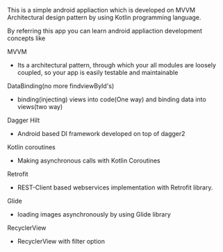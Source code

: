 This is a simple android appliaction which is developed on MVVM Architectural design pattern by using Kotlin programming language.

By referring this app you can learn android appliaction development concepts like

MVVM
 - Its a architectural pattern, through which your all modules are loosely coupled, so your app is easily testable and maintainable
 
DataBinding(no more findviewById's)
 - binding(injecting) views into code(One way) and binding data into views(two way)

Dagger Hilt
 - Android based DI framework developed on top of dagger2

Kotlin coroutines
- Making asynchronous calls with Kotlin Coroutines

Retrofit
- REST-Client based webservices implementation with Retrofit library.

Glide
 - loading images asynchronously by using Glide library

RecyclerView
 - RecyclerView with filter option

